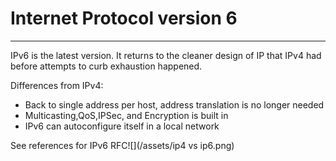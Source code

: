 # Internet Protocol version 6

---

IPv6 is the latest version. It returns to the cleaner design of IP that IPv4 had before attempts to curb exhaustion happened.

Differences from IPv4:

* Back to single address per host, address translation is no longer needed
* Multicasting,QoS,IPSec, and Encryption is built in
* IPv6 can autoconfigure itself in a local network

See references for IPv6 RFC![](/assets/ip4 vs ip6.png)

